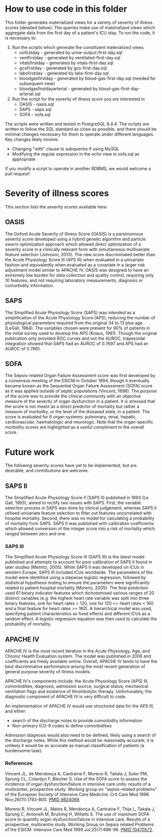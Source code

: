# How to use code in this folder

This folder generates materialized views for a variety of severity of illness scores (detailed below).
The queries make use of materialized views which aggregate data from the first day of a patient's ICU stay. To run the code, it is necessary to:

1. Run the scripts which generate the constituent materialized views
    * uofirstday - generated by urine-output-first-day.sql
    * ventfirstday - generated by ventilated-first-day.sql
    * vitalsfirstday - generated by vitals-first-day.sql
    * gcsfirstday - generated by gcs-first-day.sql
    * labsfirstday - generated by labs-first-day.sql
    * bloodgasfirstday - generated by blood-gas-first-day.sql (needed for subsequent view)
    * bloodgasfirstdayarterial - generated by blood-gas-first-day-arterial.sql
2. Run the script for the severity of illness score you are interested in
    * OASIS - oasis.sql
    * SAPS - saps.sql
    * SOFA - sofa.sql

The scripts were written and tested in PostgreSQL 9.4.4. The scripts are written to follow the SQL standard as close as possible, and there should be minimal changes necessary for them to operate under different languages. Key changes likely involve:
  * Changing "with" clause to subqueries if using MySQL
  * Modifying the regular expression in the *echo* view in sofa.sql as appropriate

If you modify a script to operate in another RDBMS, we would welcome a pull request!

# Severity of illness scores

This section lists the severity scores available here.

## OASIS

The Oxford Acute Severity of Illness Score (OASIS) is a parsimonious severity score developed using a hybrid genetic algorithm and particle swarm optimization approach which allowed direct optimization of a severity score in a clinically relevant form with simultaneous multivariate feature selection (Johnson, 2013). The new score discriminated better than the Acute Physiology Score III (APS III) when evaluated in a univariate fashion and equivalently when evaluated as a covariate in a larger risk adjustment model similar to APACHE IV. OASIS was designed to have an extremely low burden for data collection and quality control, requiring only 10 features, and not requiring laboratory measurements, diagnosis or comorbidity information.

## SAPS

The Simplified Acute Physiology Score (SAPS) was intended as a simplification of the Acute Physiology Score (APS), reducing the number of physiological parameters required from the original 34 to 13 plus age (LeGall, 1984). The variables chosen were present for 90\% of patients in the initial survey used to develop the APS (Knaus, 1981). Though the original publication only provided ROC curves and not the AUROC, trapezoidal integration showed that SAPS had an AUROC of 0.7697 and APS had an AUROC of 0.7661.

## SOFA

The Sepsis-related Organ Failure Assessment score was first developed by a consensus meeting of the ESICM in October 1994, though it eventually became known as the Sequential Organ Failure Assessment (SOFA) score as it was applied outside of septic populations (Vincent, 1996).
The purpose of the score was to provide the clinical community with an objective measure of the severity of organ dysfunction in a patient.
It is stressed that the score is not meant as a direct predictor of mortality but rather a measure of morbidity, or the level of the diseased state, in a patient.
The score is evaluated for 6 organ systems: pulmonary, renal, hepatic, cardiovascular, haematologic and neurologic.
Note that the organ-specific morbidity scores are highlighted as a useful compliment to the overall score.

# Future work

The following severity scores have yet to be implemented, but are desirable, and contributions are welcome.

## SAPS II

The Simplified Acute Physiology Score II (SAPS II) published in 1993 (Le Gall, 1993), aimed to rectify two issues with SAPS. First, the variable selection process in SAPS was done by clinical judgement, whereas SAPS II utilised univariate feature selection to filter out features uncorrelated with hospital mortality. Second, there was no model for calculating a probability of mortality from SAPS. SAPS II was published with calibration coefficients which allowed conversion of the integer score into a risk of mortality which ranged between zero and one.

### SAPS III

The Simplified Acute Physiology Score III (SAPS III) is the latest model published and attempts to account for poor calibration of SAPS II found in later studies (Metnitz, 2005).
While SAPS II was developed on ICUs in western Europe, SAPS III included ICUs worldwide.
The parameters of the model were identified using a stepwise logistic regression, followed by statistical hypothesis testing to ensure the parameters were significantly related to patient hospital mortality (Moreno, 2005).
The final prediction used 61 binary indicator features which dichotomised various ranges of 20 distinct variables (e.g. the highest heart rate variable was split into three binary features, one for heart rates $<$ 120, one for 120 <= heart rates $<$ 160 and a final feature for heart rates >= 160).
A hierarchical model was used, specifying patient characteristics as fixed effects and different ICUs as a random effect. A logistic regression equation was then used to calculate the probability of mortality.


## APACHE IV

APACHE IV is the most recent iteration in the Acute Physiology, Age, and Chronic Health Evaluation system. The model was published in 2006 and coefficients are freely available online.
Overall, APACHE IV tends to have the best discriminative performance among the most recent generation of general purpose severity of illness models.

APACHE IV's components include: the Acute Physiology Score (APS) III, comorbidities, diagnosis, admission source, surgical status, mechanical ventilation flags and existence of thrombolytic therapy.
Unfortunately, the diagnostic component of APACHE IV is very difficult to code.

An implementation of APACHE IV would use structured data for the APS III, and either:

* search of the discharge notes to provide comorbidity information
* Non-primary ICD-9 codes to define comorbidities

Admission diagnosis would also need to be defined, likely using a search of the discharge notes. While this method would be reasonably accurate, it is unlikely it would be as accurate as manual classification of patients (a burdensome task).

### References

Vincent JL, de Mendonça A, Cantraine F, Moreno R, Takala J, Suter PM, Sprung CL, Colardyn F, Blecher S. Use of the SOFA score to assess the incidence of organ dysfunction/failure in intensive care units: results of a multicenter, prospective study. Working group on "sepsis-related problems" of the European Society of Intensive Care Medicine. Crit Care Med 1998 Nov;26(11):1793-800. [PMID 9824069](https://www.ncbi.nlm.nih.gov/pubmed/9824069?dopt=Abstract).

Moreno R, Vincent JL, Matos R, Mendonça A, Cantraine F, Thijs L, Takala J, Sprung C, Antonelli M, Bruining H, Willatts S. The use of maximum SOFA score to quantify organ dysfunction/failure in intensive care. Results of a prospective, multicentre study. Working Group on Sepsis related Problems of the ESICM. Intensive Care Med 1999 Jul;25(7):686-96. [PMID 10470572](https://www.ncbi.nlm.nih.gov/pubmed/10470572?dopt=Abstract).

